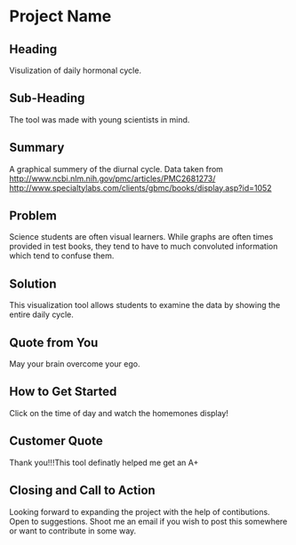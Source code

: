 # Project Name #

<!-- 
> This material was originally posted [here](http://www.quora.com/What-is-Amazons-approach-to-product-development-and-product-management). It is reproduced here for posterities sake.

There is an approach called "working backwards" that is widely used at Amazon. They work backwards from the customer, rather than starting with an idea for a product and trying to bolt customers onto it. While working backwards can be applied to any specific product decision, using this approach is especially important when developing new products or features.

For new initiatives a product manager typically starts by writing an internal press release announcing the finished product. The target audience for the press release is the new/updated product's customers, which can be retail customers or internal users of a tool or technology. Internal press releases are centered around the customer problem, how current solutions (internal or external) fail, and how the new product will blow away existing solutions.

If the benefits listed don't sound very interesting or exciting to customers, then perhaps they're not (and shouldn't be built). Instead, the product manager should keep iterating on the press release until they've come up with benefits that actually sound like benefits. Iterating on a press release is a lot less expensive than iterating on the product itself (and quicker!).

If the press release is more than a page and a half, it is probably too long. Keep it simple. 3-4 sentences for most paragraphs. Cut out the fat. Don't make it into a spec. You can accompany the press release with a FAQ that answers all of the other business or execution questions so the press release can stay focused on what the customer gets. My rule of thumb is that if the press release is hard to write, then the product is probably going to suck. Keep working at it until the outline for each paragraph flows. 

Oh, and I also like to write press-releases in what I call "Oprah-speak" for mainstream consumer products. Imagine you're sitting on Oprah's couch and have just explained the product to her, and then you listen as she explains it to her audience. That's "Oprah-speak", not "Geek-speak".

Once the project moves into development, the press release can be used as a touchstone; a guiding light. The product team can ask themselves, "Are we building what is in the press release?" If they find they're spending time building things that aren't in the press release (overbuilding), they need to ask themselves why. This keeps product development focused on achieving the customer benefits and not building extraneous stuff that takes longer to build, takes resources to maintain, and doesn't provide real customer benefit (at least not enough to warrant inclusion in the press release).
 -->
 
## Heading ##
 Visulization of daily hormonal cycle. 

## Sub-Heading ##
  The tool was made with young scientists in mind. 
## Summary ##
  A graphical summery of the diurnal cycle. Data taken from 
  http://www.ncbi.nlm.nih.gov/pmc/articles/PMC2681273/
  http://www.specialtylabs.com/clients/gbmc/books/display.asp?id=1052

## Problem ##
  Science students are often visual learners. While graphs are often times provided
  in test books, they tend to have to much convoluted information which tend to
  confuse them.
## Solution ##
  This visualization tool allows students to examine the data by showing
  the entire daily cycle.
## Quote from You ##
  May your brain overcome your ego.

## How to Get Started ##
  Click on the time of day and watch the homemones display!

## Customer Quote ##
  Thank you!!!This tool definatly helped me get an A+

## Closing and Call to Action ##
  Looking forward to expanding the project  with the help of
  contibutions. Open to suggestions. Shoot me an email if you
  wish to post this somewhere or want to contribute in some way. 